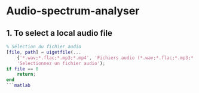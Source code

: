 # Audio-spectrum-analyser


## 1. To select a local audio file
```matlab
% Sélection du fichier audio
[file, path] = uigetfile(...
    {'*.wav;*.flac;*.mp3;*.mp4', 'Fichiers audio (*.wav;*.flac;*.mp3;*.mp4)'},...
    'Selectionnez un fichier audio');
if file == 0
    return;
end
```matlab
